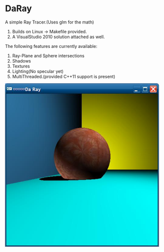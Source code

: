 DaRay
=====

A simple Ray Tracer.(Uses glm for the math)

1) Builds on Linux -> Makefile provided. <BR>
2) A VisualStudio 2010 solution attached as well. <BR>


The following features are currently available:
1) Ray-Plane and Sphere intersections <BR>
2) Shadows
3) Textures
4) Lighting(No specular yet)
5) MultiThreaded.(provided C++11 support is present)

![ScreenShot](DaRay.JPG)